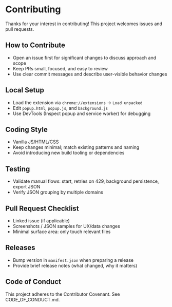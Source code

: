 # Contributing

Thanks for your interest in contributing! This project welcomes issues and pull requests.

## How to Contribute

- Open an issue first for significant changes to discuss approach and scope
- Keep PRs small, focused, and easy to review
- Use clear commit messages and describe user-visible behavior changes

## Local Setup

- Load the extension via `chrome://extensions` → `Load unpacked`
- Edit `popup.html`, `popup.js`, and `background.js`
- Use DevTools (Inspect popup and service worker) for debugging

## Coding Style

- Vanilla JS/HTML/CSS
- Keep changes minimal; match existing patterns and naming
- Avoid introducing new build tooling or dependencies

## Testing

- Validate manual flows: start, retries on 429, background persistence, export JSON
- Verify JSON grouping by multiple domains

## Pull Request Checklist

- Linked issue (if applicable)
- Screenshots / JSON samples for UX/data changes
- Minimal surface area: only touch relevant files

## Releases

- Bump version in `manifest.json` when preparing a release
- Provide brief release notes (what changed, why it matters)

## Code of Conduct

This project adheres to the Contributor Covenant. See CODE_OF_CONDUCT.md.

